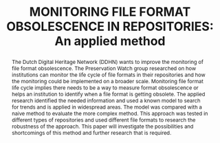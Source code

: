 ---
abstract: The Dutch Digital Heritage Network (DDHN) wants to improve the monitoring
  of file format obsolescence. The Preservation Watch group researched on how institutions
  can monitor the life cycle of file formats in their repositories and how the monitoring
  could be implemented on a broader scale. Monitoring file format life cycle implies
  there needs to be a way to measure format obsolescence or helps an institution to
  identify when a file format is getting obsolete. The applied research identified
  the needed information and used a known model to search for trends and is applied
  in widespread areas. The model was compared with a naive method to evaluate the
  more complex method. This approach was tested in different types of repositories
  and used different file formats to research the robustness of the approach. This
  paper will investigate the possibilities and shortcomings of this method and further
  research that is required.
creators:
- Alloing, Sam
date: null
document_url: https://www.ideals.illinois.edu/items/128320/bitstreams/429005/data.pdf
grand_parent: iPRES
institutions: []
keywords:
- preservation watch
- file formats
- applied research
- file format obsolescence
- bass diffusion model
landing_page_url: https://hdl.handle.net/2142/121117
language: eng
layout: publication
license: CC-BY 4.0 International
notes_url: null
parent: iPRES 2023
publication_type: paper
size: null
slides_url: https://hdl.handle.net/2142/121657
source_name: iPRES
title: 'MONITORING FILE FORMAT OBSOLESCENCE IN REPOSITORIES: An applied method'
year: 2023
---